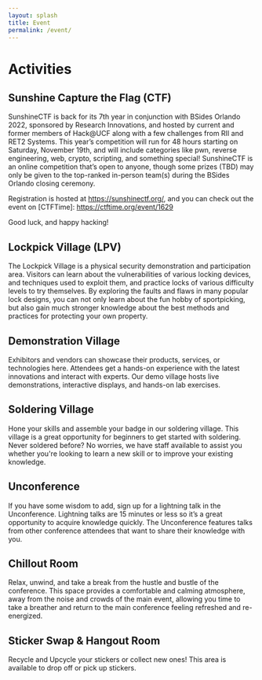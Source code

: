 ```yaml
---
layout: splash
title: Event
permalink: /event/
---
```

# Activities
## Sunshine Capture the Flag (CTF)
SunshineCTF is back for its 7th year in conjunction with BSides Orlando 2022, sponsored by Research Innovations, and hosted by current and former members of Hack@UCF along with a few challenges from RII and RET2 Systems. This year’s competition will run for 48 hours starting on Saturday, November 19th, and will include categories like pwn, reverse engineering, web, crypto, scripting, and something special! SunshineCTF is an online competition that’s open to anyone, though some prizes (TBD) may only be given to the top-ranked in-person team(s) during the BSides Orlando closing ceremony.

Registration is hosted at https://sunshinectf.org/, and you can check out the event on
[CTFTime]: https://ctftime.org/event/1629 

Good luck, and happy hacking!

## Lockpick Village (LPV)
The Lockpick Village is a physical security demonstration and participation area. Visitors can learn about the vulnerabilities of various locking devices, and techniques used to exploit them, and practice locks of various difficulty levels to try themselves. By exploring the faults and flaws in many popular lock designs, you can not only learn about the fun hobby of sportpicking, but also gain much stronger knowledge about the best methods and practices for protecting your own property.

## Demonstration Village
Exhibitors and vendors can showcase their products, services, or technologies here. Attendees get a hands-on experience with the latest innovations and interact with experts. Our demo village hosts live demonstrations, interactive displays, and hands-on lab exercises.

## Soldering Village
Hone your skills and assemble your badge in our soldering village. This village is a great opportunity for beginners to get started with soldering. Never soldered before? No worries, we have staff available to assist you whether you're looking to learn a new skill or to improve your existing knowledge.

## Unconference
If you have some wisdom to add, sign up for a lightning talk in the Unconference. Lightning talks are 15 minutes or less so it’s a great opportunity to acquire knowledge quickly. The Unconference features talks from other conference attendees that want to share their knowledge with you.

## Chillout Room
Relax, unwind, and take a break from the hustle and bustle of the conference. This space provides a comfortable and calming atmosphere, away from the noise and crowds of the main event, allowing you time to take a breather and return to the main conference feeling refreshed and re-energized.

## Sticker Swap & Hangout Room
Recycle and Upcycle your stickers or collect new ones! This area is available to drop off or pick up stickers.
